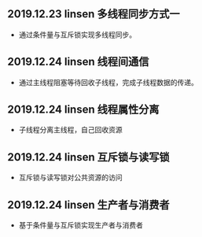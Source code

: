 ## 2019.12.23  linsen  多线程同步方式一
+ 通过条件量与互斥锁实现多线程同步。

## 2019.12.24  linsen  线程间通信
+ 通过主线程阻塞等待回收子线程，完成子线程数据的传递。

## 2019.12.24 linsen 线程属性分离
+ 子线程分离主线程，自己回收资源

## 2019.12.24 linsen 互斥锁与读写锁
+ 互斥锁与读写锁对公共资源的访问

## 2019.12.24 linsen 生产者与消费者
+ 基于条件量与互斥锁实现生产者与消费者

